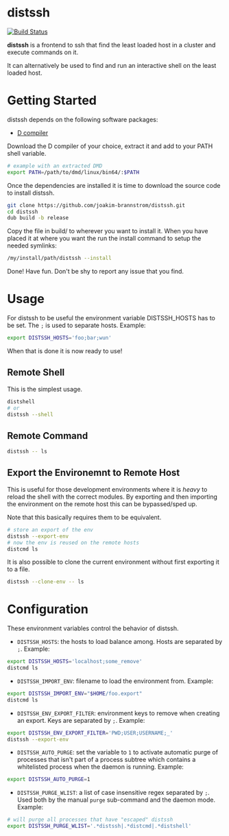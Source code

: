 # distssh
[![Build Status](https://dev.azure.com/wikodes/wikodes/_apis/build/status/joakim-brannstrom.distssh?branchName=master)](https://dev.azure.com/wikodes/wikodes/_build/latest?definitionId=4&branchName=master)

**distssh** is a frontend to ssh that find the least loaded host in a cluster and execute commands on it.

It can alternatively be used to find and run an interactive shell on the least loaded host.

# Getting Started

distssh depends on the following software packages:

 * [D compiler](https://dlang.org/download.html)

Download the D compiler of your choice, extract it and add to your PATH shell
variable.
```sh
# example with an extracted DMD
export PATH=/path/to/dmd/linux/bin64/:$PATH
```

Once the dependencies are installed it is time to download the source code to install distssh.
```sh
git clone https://github.com/joakim-brannstrom/distssh.git
cd distssh
dub build -b release
```

Copy the file in build/ to wherever you want to install it.
When you have placed it at where you want the run the install command to setup the needed symlinks:
```sh
/my/install/path/distssh --install
```

Done! Have fun.
Don't be shy to report any issue that you find.

# Usage

For distssh to be useful the environment variable DISTSSH_HOSTS has to be set.
The `;` is used to separate hosts.
Example:
```sh
export DISTSSH_HOSTS='foo;bar;wun'
```

When that is done it is now ready to use!

## Remote Shell

This is the simplest usage.
```sh
distshell
# or
distssh --shell
```

## Remote Command

```sh
distssh -- ls
```

## Export the Environemnt to Remote Host

This is useful for those development environments where it is *heavy* to reload the shell with the correct modules.
By exporting and then importing the environment on the remote host this can be bypassed/sped up.

Note that this basically requires them to be equivalent.

```sh
# store an export of the env
distssh --export-env
# now the env is reused on the remote hosts
distcmd ls
```

It is also possible to clone the current environment without first exporting it to a file.

```sh
distssh --clone-env -- ls
```

# Configuration

These environment variables control the behavior of distssh.

 * `DISTSSH_HOSTS`: the hosts to load balance among. Hosts are separated by `;`.
Example:
```sh
export DISTSSH_HOSTS='localhost;some_remove'
distcmd ls
```

 * `DISTSSH_IMPORT_ENV`: filename to load the environment from.
Example:
```sh
export DISTSSH_IMPORT_ENV="$HOME/foo.export"
distcmd ls
```

 * `DISTSSH_ENV_EXPORT_FILTER`: environment keys to remove when creating an export. Keys are separated by `;`.
Example:
```sh
export DISTSSH_ENV_EXPORT_FILTER='PWD;USER;USERNAME;_'
distssh --export-env
```

 * `DISTSSH_AUTO_PURGE`: set the variable to `1` to activate automatic purge of
   processes that isn't part of a process subtree which contains a whitelisted
   process when the daemon is running.
Example:
```sh
export DISTSSH_AUTO_PURGE=1
```

 * `DISTSSH_PURGE_WLIST`: a list of case insensitive regex separated by `;`.
   Used both by the manual `purge` sub-command and the daemon mode.
Example:
```sh
# will purge all processes that have "escaped" distssh
export DISTSSH_PURGE_WLIST='.*distssh|.*distcmd|.*distshell'
```

